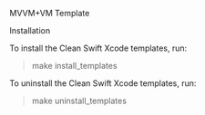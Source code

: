 
MVVM+VM Template



Installation

To install the Clean Swift Xcode templates, run:

> make install_templates

To uninstall the Clean Swift Xcode templates, run:

> make uninstall_templates
